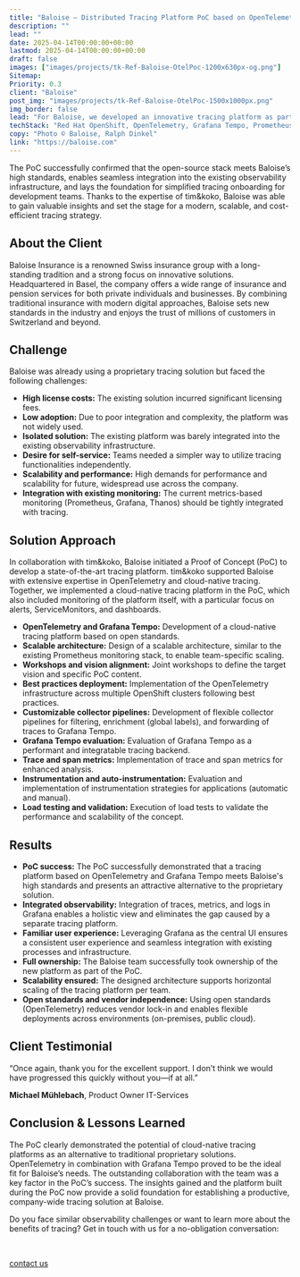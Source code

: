 ```yaml
---
title: "Baloise – Distributed Tracing Platform PoC based on OpenTelemetry and Grafana Tempo"
description: ""
lead: ""
date: 2025-04-14T00:00:00+00:00
lastmod: 2025-04-14T00:00:00+00:00
draft: false
images: ["images/projects/tk-Ref-Baloise-OtelPoc-1200x630px-og.png"]
Sitemap:
Priority: 0.3
client: "Baloise"
post_img: "images/projects/tk-Ref-Baloise-OtelPoc-1500x1000px.png"
img_border: false
lead: "For Baloise, we developed an innovative tracing platform as part of a Proof of Concept (PoC) based on OpenTelemetry and Grafana Tempo. The goal was to evaluate a cloud-native alternative to the existing proprietary solution."
techStack: "Red Hat OpenShift, OpenTelemetry, Grafana Tempo, Prometheus, Grafana, Thanos, ArgoCD, Helm"
copy: "Photo © Baloise, Ralph Dinkel"
link: "https://baloise.com"
---
```



The PoC successfully confirmed that the open-source stack meets Baloise’s high standards, enables seamless integration into the existing observability infrastructure, and lays the foundation for simplified tracing onboarding for development teams. Thanks to the expertise of tim&koko, Baloise was able to gain valuable insights and set the stage for a modern, scalable, and cost-efficient tracing strategy.

## About the Client

Baloise Insurance is a renowned Swiss insurance group with a long-standing tradition and a strong focus on innovative solutions. Headquartered in Basel, the company offers a wide range of insurance and pension services for both private individuals and businesses. By combining traditional insurance with modern digital approaches, Baloise sets new standards in the industry and enjoys the trust of millions of customers in Switzerland and beyond.

## Challenge

Baloise was already using a proprietary tracing solution but faced the following challenges:

* **High license costs:** The existing solution incurred significant licensing fees.  
* **Low adoption:** Due to poor integration and complexity, the platform was not widely used.  
* **Isolated solution:** The existing platform was barely integrated into the existing observability infrastructure.  
* **Desire for self-service:** Teams needed a simpler way to utilize tracing functionalities independently.  
* **Scalability and performance:** High demands for performance and scalability for future, widespread use across the company.  
* **Integration with existing monitoring:** The current metrics-based monitoring (Prometheus, Grafana, Thanos) should be tightly integrated with tracing.

## Solution Approach

In collaboration with tim&koko, Baloise initiated a Proof of Concept (PoC) to develop a state-of-the-art tracing platform. tim&koko supported Baloise with extensive expertise in OpenTelemetry and cloud-native tracing. Together, we implemented a cloud-native tracing platform in the PoC, which also included monitoring of the platform itself, with a particular focus on alerts, ServiceMonitors, and dashboards.

* **OpenTelemetry and Grafana Tempo:** Development of a cloud-native tracing platform based on open standards.  
* **Scalable architecture:** Design of a scalable architecture, similar to the existing Prometheus monitoring stack, to enable team-specific scaling.  
* **Workshops and vision alignment:** Joint workshops to define the target vision and specific PoC content.  
* **Best practices deployment:** Implementation of the OpenTelemetry infrastructure across multiple OpenShift clusters following best practices.  
* **Customizable collector pipelines:** Development of flexible collector pipelines for filtering, enrichment (global labels), and forwarding of traces to Grafana Tempo.  
* **Grafana Tempo evaluation:** Evaluation of Grafana Tempo as a performant and integratable tracing backend.  
* **Trace and span metrics:** Implementation of trace and span metrics for enhanced analysis.  
* **Instrumentation and auto-instrumentation:** Evaluation and implementation of instrumentation strategies for applications (automatic and manual).  
* **Load testing and validation:** Execution of load tests to validate the performance and scalability of the concept.

## Results

* **PoC success:** The PoC successfully demonstrated that a tracing platform based on OpenTelemetry and Grafana Tempo meets Baloise's high standards and presents an attractive alternative to the proprietary solution.  
* **Integrated observability:** Integration of traces, metrics, and logs in Grafana enables a holistic view and eliminates the gap caused by a separate tracing platform.  
* **Familiar user experience:** Leveraging Grafana as the central UI ensures a consistent user experience and seamless integration with existing processes and infrastructure.  
* **Full ownership:** The Baloise team successfully took ownership of the new platform as part of the PoC.  
* **Scalability ensured:** The designed architecture supports horizontal scaling of the tracing platform per team.  
* **Open standards and vendor independence:** Using open standards (OpenTelemetry) reduces vendor lock-in and enables flexible deployments across environments (on-premises, public cloud).

## Client Testimonial

“Once again, thank you for the excellent support. I don’t think we would have progressed this quickly without you—if at all.”

**Michael Mühlebach**, Product Owner IT-Services

## Conclusion & Lessons Learned

The PoC clearly demonstrated the potential of cloud-native tracing platforms as an alternative to traditional proprietary solutions. OpenTelemetry in combination with Grafana Tempo proved to be the ideal fit for Baloise’s needs. The outstanding collaboration with the team was a key factor in the PoC’s success. The insights gained and the platform built during the PoC now provide a solid foundation for establishing a productive, company-wide tracing solution at Baloise.

Do you face similar observability challenges or want to learn more about the benefits of tracing? Get in touch with us for a no-obligation conversation:

&nbsp;

<a class="btn btn-primary rounded-pill" href="mailto:hallo@tim-koko.ch">contact us</a>
